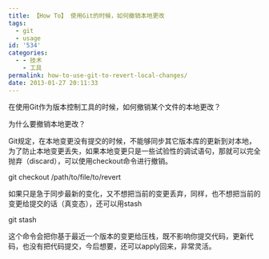 ```yaml
---
title: 【How To】 使用Git的时候，如何撤销本地更改
tags:
  - git
  - usage
id: '534'
categories:
  - - 技术
    - 工具
permalink: how-to-use-git-to-revert-local-changes/
date: 2013-01-27 20:11:33
---
```


在使用Git作为版本控制工具的时候，如何撤销某个文件的本地更改？

为什么要撤销本地更改？

Git规定，在本地变更没有提交的时候，不能够同步其它版本库的更新到对本地，为了防止本地变更丢失，如果本地变更只是一些试验性的调试语句，那就可以完全抛弃（discard），可以使用checkout命令进行撤销。
<!-- more -->
git checkout /path/to/file/to/revert

如果只是急于同步最新的变化，又不想把当前的变更丢弃，同样，也不想把当前的变更给提交的话（真变态），还可以用stash

git stash

这个命令会把你基于最近一个版本的变更给压栈，既不影响你提交代码，更新代码，也没有把代码提交，今后想要，还可以apply回来，非常灵活。